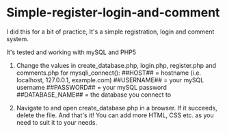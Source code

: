 Simple-register-login-and-comment
=================================

I did this for a bit of practice, It's a simple registration, login and comment system.

It's tested and working with mySQL and PHP5

1.	Change the values in create_database.php, login.php, register.php and comments.php for mysqli_connect():
	##HOST##			= hostname (i.e. localhost, 127.0.0.1, example.com)
	##USERNAME##		= your mySQL username
	##PASSWORD##		= your mySQL password
	##DATABASE_NAME##	= the database you connect to

2.	Navigate to and open create_database.php in a browser. If it succeeds, delete the file.
	And that's it! You can add more HTML, CSS etc. as you need to suit it to your needs.